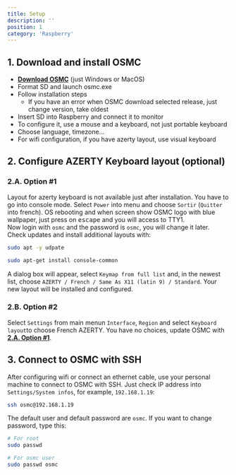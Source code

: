```yaml
---
title: Setup
description: ''
position: 1
category: 'Raspberry'
---
```


## 1. Download and install OSMC

- [**Download OSMC**](https://osmc.tv/download/) (just Windows or MacOS)
- Format SD and launch osmc.exe
- Follow installation steps
  - If you have an error when OSMC download selected release, just change version, take oldest
- Insert SD into Raspberry and connect it to monitor
- To configure it, use a mouse and a keyboard, not just portable keyboard
- Choose language, timezone...
- For wifi configuration, if you have azerty layout, use visual keyboard

## 2. Configure AZERTY Keyboard layout (optional)

### 2.A. Option #1

Layout for azerty keyboard is not available just after installation. You have to go into console mode. Select `Power` into menu and choose `Sortir` (`Quitter` into french). OS rebooting and when screen show OSMC logo with blue wallpaper, just press on <kbd>escape</kbd> and you will access to TTY1.  
Now login with `osmc` and the password is `osmc`, you will change it later. Check updates and install additional layouts with:

```bash
sudo apt -y udpate
```

```bash
sudo apt-get install console-common
```

A dialog box will appear, select `Keymap from full list` and, in the newest list, choose `AZERTY / French / Same As X11 (latin 9) / Standard`. Your new layout will be installed and configured.

### 2.B. Option #2

Select `Settings` from main menun `Interface`, `Region` and select `Keyboard layout`to choose French AZERTY. You have no choices, update OSMC with [**2.A. Option #1**](#2a-option-#1).

## 3. Connect to OSMC with SSH

After configuring wifi or connect an ethernet cable, use your personal machine to connect to OSMC with SSH. Just check IP address into `Settings/System infos`, for example, `192.168.1.19`:

```bash
ssh osmc@192.168.1.19
```

The default user and default password are `osmc`. If you want to change password, type this:

```bash
# For root
sudo passwd

# For osmc user
sudo passwd osmc
```
